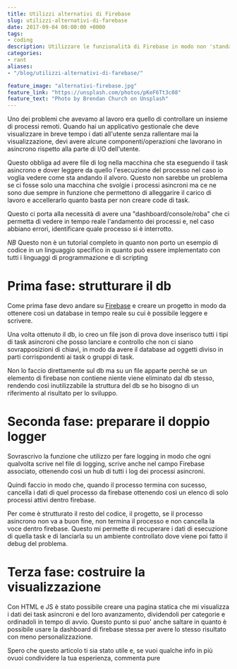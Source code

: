 ```yaml
---
title: Utilizzi alternativi di Firebase
slug: utilizzi-alternativi-di-farebase
date: 2017-09-04 00:00:00 +0000
tags:
- coding
description: Utilizzare le funzionalità di Firebase in modo non 'standard'
categories:
- rant
aliases:
- "/blog/utilizzi-alternativi-di-farebase/"

feature_image: "alternativi-firebase.jpg"
feature_link: "https://unsplash.com/photos/pKeF6Tt3c08"
feature_text: "Photo by Brendan Church on Unsplash"
---
```

Uno dei problemi che avevamo al lavoro era quello di controllare un insieme di processi remoti. Quando hai un applicativo gestionale che deve visualizzare in breve tempo i dati all'utente senza rallentare mai la visualizzazione, devi avere alcune componenti/operazioni che lavorano in asincrono rispetto alla parte di I/O dell'utente.

Questo obbliga ad avere file di log nella macchina che sta eseguendo il task asincrono e dover leggere da quello l'esecuzione del processo nel caso io voglia vedere come sta andando il alvoro. Questo non sarebbe un problema se ci fosse solo una macchina che svolgie i processi asincroni ma ce ne sono due sempre in funzione che permettono di alleggarire il carico di lavoro e accellerarlo quanto basta per non creare code di task.

Questo ci porta alla necessità di avere una "dashboard/console/roba" che ci permetta di vedere in tempo reale l'andamento dei processi e, nel caso abbiano errori, identificare quale processo si è interrotto.

_NB_ Questo non è un tutorial completo in quanto non porto un esempio di codice in un linguaggio specifico in quanto può essere implementato con tutti i linguaggi di programmazione e di scripting

# Prima fase: strutturare il db

Come prima fase devo andare su [Firebase](https://firebase.google.com/) e creare un progetto in modo da ottenere così un database in tempo reale su cui è possibile leggere e scrivere.

Una volta ottenuto il db, io creo un file json di prova dove inserisco tutti i tipi di task asincroni che posso lanciare e controllo che non ci siano sovrapposizioni di chiavi, in modo da avere il database ad oggetti diviso in parti corrispondenti ai task o gruppi di task.

Non lo faccio direttamente sul db ma su un file apparte perchè se un elemento di firebase non contiene niente viene eliminato dal db stesso, rendendo così inutilizzabile la struttura del db se ho bisogno di un riferimento al risultato per lo sviluppo.

# Seconda fase: preparare il doppio logger

Sovrascrivo la funzione che utilizzo per fare logging in modo che ogni qualvolta scrive nel file di logging, scrive anche nel campo Firebase associato, ottenendo così un hub di tutti i log dei processi asincroni.

Quindi faccio in modo che, quando il processo termina con sucesso, cancella i dati di quel processo da firebase ottenendo così un elenco di solo processi attivi dentro firebase.

Per come è strutturato il resto del codice, il progetto, se il processo asincrono non va a buon fine, non termina il processo e non cancella la voce dentro firebase. Questo mi permette di recuperare i dati di esecuzione di quella task e di lanciarla su un ambiente controllato dove viene poi fatto il debug del problema.

# Terza fase: costruire la visualizzazione

Con HTML e JS è stato possibile creare una pagina statica che mi visualizza i dati dei task asincroni e del loro avanzamento, dividendoli per categorie e ordinadoli in tempo di avvio. Questo punto si puo' anche saltare in quanto è possibile usare la dashboard di firebase stessa per avere lo stesso risultato con meno personalizzazione.


Spero che questo articolo ti sia stato utile e, se vuoi qualche info in più  ovuoi condividere la tua esperienza, commenta pure
